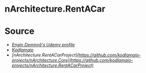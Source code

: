 # nArchitecture.RentACar

# Source

* *[Engin Demiroğ's Udemy profile](https://www.udemy.com/user/engindemiro/)*
* *[Kodlamaio](https://github.com/kodlamaio-projects)*
* *[nArchitecture.RentACarProject](https://github.com/kodlamaio-projects/nArchitecture.Core](https://github.com/kodlamaio-projects/nArchitecture.RentACarProject)*
